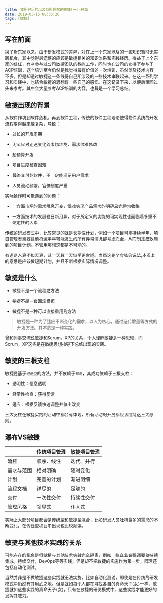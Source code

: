 ```yaml
---
title: 我所经历的以及我所理解的敏捷(一)-开篇
date: 2019-03-15 08:36:20
tags: [敏捷]
---
```


## 写在前面

换了新东家以来，由于研发模式的差异，对在上一个东家涉及的一些知识暂时无实践机会，其中觉得最遗憾的应该是敏捷相关的知识体系和实践经历。得益于上个东家的信任，有幸参与过公司敏捷团队的教练工作，同时也在公司的安排下参与了ACP培训，这个培训至今仍然是我觉得最有价值的一次培训，虽然涉及技术内容不多，但是却通过敏捷这一条线将自己所涉及的一些技术串联起来。在这一系列学习和实践中，也结合敏捷的思想有一些自己的感悟。在这记录下来，以便后面回过头来参考。其中会大量参考ACP培训的内容，也算是一个学习总结。

## 敏捷出现的背景

从软件作坊到软件危机，再到软件工程，传统的软件工程理论使得软件系统的开发流程变得越来越复杂，导致：

- 过长的开发周期
<!-- more -->
- 无法应对迅速变化的市场环境，需求很难修改

- 超预算开发

- 项目进度检查困难

- 最终交付的软件，不一定能满足用户需求

- 人员流动频繁，官僚制度严重

实际操作时可能遇到的问题：

- 一方面市场的需求瞬息万变，很难实现产品需求的明确且完整地收集

- 一方面技术的发展也日新月异，对于所定义的功能的可实现性也面临着多重不确定性的因素

传统的研发模式中，比较常见的就是长期性计划，例如一个项目可能持续半年，项目管理者需要提前将这半年可能发生的所有异常情况都考虑完全，从而制定细致周到的项目计划。不管用哪想这都是不可能的。

有道是人算不如天算，过一天算一天似乎更合适。当然这是个夸张的说法,本质上的意思是应该做短期计划，并且不断根据实际情况调整。

## 敏捷是什么

- 敏捷不是一个流程或方法

- 敏捷不是一套固定模板

- 敏捷不是一种可以直接重用的方法

> 敏捷是一种为了适应不断变化的需求，以人为核心，通过迭代增量等方式的开发方法。其本质是一种实践。

曾和同事交流说敏捷和Scrum，XP的关系，个人理解敏捷是一种思想，而Scrum，XP这些是在敏捷思想指导下总结出现的实践。

## 敏捷的三根支柱

敏捷是基于`经验型`的方法，并不依赖于`预测`，其成功依赖于三根支柱：

- 透明性：信息透明

- 经常性检查：获得反馈

- 适应：根据反馈快速调整并做出改变

三大支柱在敏捷实践的活动中都会有体现，所有活动的开展都应该围绕这三大原则。

## 瀑布VS敏捷

|  | 传统项目管理  | 敏捷项目管理 |
|---|-------|---|
| 流程 | 顺序、线性  | 迭代、并行
| 需求与范围 | 相对明确  | 随时变化 
| 计划 | 完善的计划  | 渐进明细 
| 流程文档 | 详尽的  | 足够的
| 交付 | 一次性交付  | 持续性交付 
| 管理风格 | 领导式  | 仆人式 

实际上大部分项目都会是传统型和敏捷型混合，比如研发人员吐槽最多的需求的不断变化，在传统型项目中出现也比较频繁。

## 敏捷与其他技术实践的关系

可能存在的乱象是将敏捷与其他技术实践完全隔离，例如一些企业会强调要做持续集成，持续交付，DevOps等等实践，但是却不把敏捷的实施作为第一步，同理还包括自动化测试。

当然并非是不做敏捷这些实践就无法实施，比如自动化测试，即使是在传统的研发模式中仍然有其用武之地。但是就如每个人都在寻找各自的真命天子(女)一样，敏捷就如这些实践的真命天子(女)，只有在敏捷的研发模式中，这些实践才能更好的发挥其威力。
